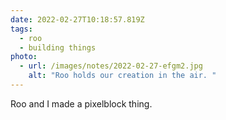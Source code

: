 ```yaml
---
date: 2022-02-27T10:18:57.819Z
tags:
  - roo
  - building things
photo:
  - url: /images/notes/2022-02-27-efgm2.jpg
    alt: "Roo holds our creation in the air. "
---
```

Roo and I made a pixelblock thing. 
